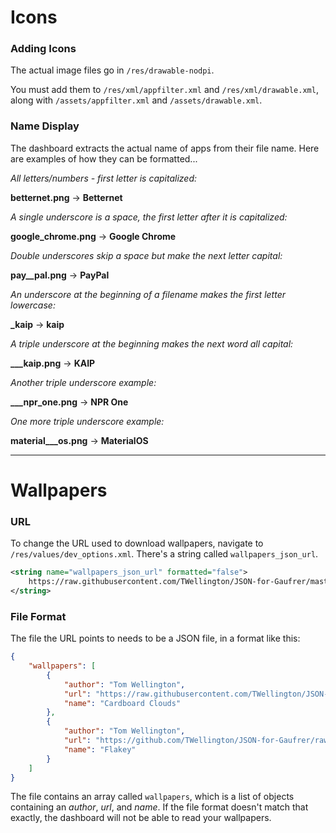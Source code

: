 # Icons

### Adding Icons

The actual image files go in `/res/drawable-nodpi`.

You must add them to `/res/xml/appfilter.xml` and `/res/xml/drawable.xml`, along with `/assets/appfilter.xml` and `/assets/drawable.xml`.

### Name Display

The dashboard extracts the actual name of apps from their file name. Here are examples of how they can be formatted...

*All letters/numbers - first letter is capitalized:*

**betternet.png** -> **Betternet**

*A single underscore is a space, the first letter after it is capitalized:*

**google_chrome.png** -> **Google Chrome**

*Double underscores skip a space but make the next letter capital:*

**pay__pal.png** -> **PayPal**

*An underscore at the beginning of a filename makes the first letter lowercase:*

**_kaip** -> **kaip**

*A triple underscore at the beginning makes the next word all capital:*

**___kaip.png** -> **KAIP**

*Another triple underscore example:*

**___npr_one.png** -> **NPR One**

*One more triple underscore example:*

**material___os.png** -> **MaterialOS**

---

# Wallpapers

### URL

To change the URL used to download wallpapers, navigate to `/res/values/dev_options.xml`. There's a string called `wallpapers_json_url`.

```xml
<string name="wallpapers_json_url" formatted="false">
	https://raw.githubusercontent.com/TWellington/JSON-for-Gaufrer/master/wallpapers.json
</string>
```

### File Format

The file the URL points to needs to be a JSON file, in a format like this:

```json
{
	"wallpapers": [
		{
			"author": "Tom Wellington",
			"url": "https://raw.githubusercontent.com/TWellington/JSON-for-Gaufrer/master/Cardboard%20Clouds.png",
			"name": "Cardboard Clouds"
		},
		{
			"author": "Tom Wellington",
			"url": "https://github.com/TWellington/JSON-for-Gaufrer/raw/master/Flakey.png",
			"name": "Flakey"
		}
	]
}
```

The file contains an array called `wallpapers`, which is a list of objects containing an *author*, *url*, and *name*. If the file format doesn't match that exactly, the dashboard will not be able to read your wallpapers.